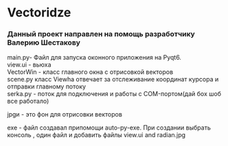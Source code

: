 # Vectoridze

### Данный проект направлен на помощь разработчику Валерию Шестакову

main.py- Файл для запуска оконного приложения на Pyqt6.\
view.ui - вьюха\
VectorWin - класс главного окна с отрисовкой векторов\
scene.py класс Viewha отвечает за отслеживание координат курсора и отправки главному потоку\
serka.py - поток для подключения и работы с COM-портом(дай бох шоб все работало)

jpgи - это фон для отрисовки векторов

exe - файл  создавал припомощи auto-py-exe. При создании выбрать консоль , один файл и добавить файлы view.ui and radian.jpg
